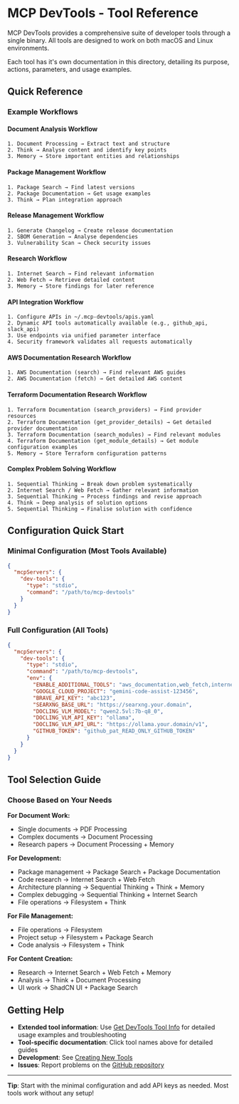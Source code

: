 # MCP DevTools - Tool Reference

MCP DevTools provides a comprehensive suite of developer tools through a single binary. All tools are designed to work on both macOS and Linux environments.

Each tool has it's own documentation in this directory, detailing its purpose, actions, parameters, and usage examples.

## Quick Reference

### Example Workflows

#### Document Analysis Workflow
```
1. Document Processing → Extract text and structure
2. Think → Analyse content and identify key points
3. Memory → Store important entities and relationships
```

#### Package Management Workflow
```
1. Package Search → Find latest versions
2. Package Documentation → Get usage examples
3. Think → Plan integration approach
```

#### Release Management Workflow
```
1. Generate Changelog → Create release documentation
2. SBOM Generation → Analyse dependencies
3. Vulnerability Scan → Check security issues
```

#### Research Workflow
```
1. Internet Search → Find relevant information
2. Web Fetch → Retrieve detailed content
3. Memory → Store findings for later reference
```

#### API Integration Workflow
```
1. Configure APIs in ~/.mcp-devtools/apis.yaml
2. Dynamic API tools automatically available (e.g., github_api, slack_api)
3. Use endpoints via unified parameter interface
4. Security framework validates all requests automatically
```

#### AWS Documentation Research Workflow
```
1. AWS Documentation (search) → Find relevant AWS guides
2. AWS Documentation (fetch) → Get detailed AWS content
```

#### Terraform Documentation Research Workflow
```
1. Terraform Documentation (search_providers) → Find provider resources
2. Terraform Documentation (get_provider_details) → Get detailed provider documentation
3. Terraform Documentation (search_modules) → Find relevant modules
4. Terraform Documentation (get_module_details) → Get module configuration examples
5. Memory → Store Terraform configuration patterns
```

#### Complex Problem Solving Workflow
```
1. Sequential Thinking → Break down problem systematically
2. Internet Search / Web Fetch → Gather relevant information
3. Sequential Thinking → Process findings and revise approach
4. Think → Deep analysis of solution options
5. Sequential Thinking → Finalise solution with confidence
```

## Configuration Quick Start

### Minimal Configuration (Most Tools Available)
```json
{
  "mcpServers": {
    "dev-tools": {
      "type": "stdio",
      "command": "/path/to/mcp-devtools"
    }
  }
}
```

### Full Configuration (All Tools)
```json
{
  "mcpServers": {
    "dev-tools": {
      "type": "stdio",
      "command": "/path/to/mcp-devtools",
      "env": {
        "ENABLE_ADDITIONAL_TOOLS": "aws_documentation,web_fetch,internet_search,think,memory,filesystem,shadcn_ui,security,claude-agent,codex-agent,gemini-agent,q-developer-agent,brave_local_search,brave_video_search,pdf,process_document,sequential-thinking",
        "GOOGLE_CLOUD_PROJECT": "gemini-code-assist-123456",
        "BRAVE_API_KEY": "abc123",
        "SEARXNG_BASE_URL": "https://searxng.your.domain",
        "DOCLING_VLM_MODEL": "qwen2.5vl:7b-q8_0",
        "DOCLING_VLM_API_KEY": "ollama",
        "DOCLING_VLM_API_URL": "https://ollama.your.domain/v1",
        "GITHUB_TOKEN": "github_pat_READ_ONLY_GITHUB_TOKEN"
      }
    }
  }
}
```

## Tool Selection Guide

### Choose Based on Your Needs

**For Document Work:**
- Single documents → PDF Processing
- Complex documents → Document Processing
- Research papers → Document Processing + Memory

**For Development:**
- Package management → Package Search + Package Documentation
- Code research → Internet Search + Web Fetch
- Architecture planning → Sequential Thinking + Think + Memory
- Complex debugging → Sequential Thinking + Internet Search
- File operations → Filesystem + Think

**For File Management:**
- File operations → Filesystem
- Project setup → Filesystem + Package Search
- Code analysis → Filesystem + Think

**For Content Creation:**
- Research → Internet Search + Web Fetch + Memory
- Analysis → Think + Document Processing
- UI work → ShadCN UI + Package Search

## Getting Help

- **Extended tool information**: Use [Get DevTools Tool Info](devtools_help.md) for detailed usage examples and troubleshooting
- **Tool-specific documentation**: Click tool names above for detailed guides
- **Development**: See [Creating New Tools](../creating-new-tools.md)
- **Issues**: Report problems on the [GitHub repository](https://github.com/sammcj/mcp-devtools/issues)

---

**Tip**: Start with the minimal configuration and add API keys as needed. Most tools work without any setup!

